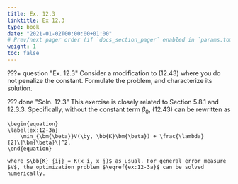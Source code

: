 ```yaml
---
title: Ex. 12.3
linktitle: Ex 12.3
type: book
date: "2021-01-02T00:00:00+01:00"
# Prev/next pager order (if `docs_section_pager` enabled in `params.toml`)
weight: 1
toc: false
---
```


???+ question "Ex. 12.3"
    Consider a modification to (12.43) where you do not penalize the constant. Formulate the problem, and characterize its solution.

??? done "Soln. 12.3"
	This exercise is closely related to Section 5.8.1 and 12.3.3. Specifically, without the constant term $\beta_0$, (12.43) can be rewritten as 
	
    \begin{equation}
	\label{ex:12-3a}
		\min_{\bm{\beta}}V(\by, \bb{K}\bm{\beta}) + \frac{\lambda}{2}\|\bm{\beta}\|^2,
	\end{equation}
	
    where $\bb{K}_{ij} = K(x_i, x_j)$ as usual. For general error measure $V$, the optimization problem $\eqref{ex:12-3a}$ can be solved numerically.

    